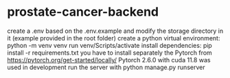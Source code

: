 # prostate-cancer-backend
create a .env based on the .env.example and modify the storage directory in it (example provided in the root folder)
create a python virtual environment: python -m venv venv
run venv/Scripts/activate
install dependencies: pip install -r requirements.txt
you have to install separately the Pytorch from https://pytorch.org/get-started/locally/
Pytorch 2.6.0 with cuda 11.8 was used in development
run the server with python manage.py runserver